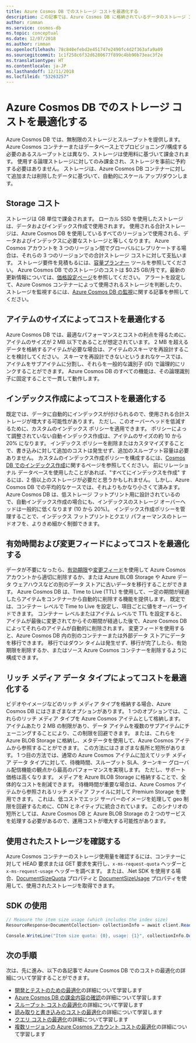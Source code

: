 ```yaml
---
title: Azure Cosmos DB でのストレージ コストを最適化する
description: この記事では、Azure Cosmos DB に格納されているデータのストレージ コストを管理する方法について説明します。
author: rimman
ms.service: cosmos-db
ms.topic: conceptual
ms.date: 12/07/2018
ms.author: rimman
ms.openlocfilehash: 78c840efebd2e451747e2490fc4d2f363afa9a09
ms.sourcegitcommit: 1c1f258c6f32d6280677f899c4bb90b73eac3f2e
ms.translationtype: HT
ms.contentlocale: ja-JP
ms.lasthandoff: 12/11/2018
ms.locfileid: "53263257"
---
```

# <a name="optimize-storage-cost-in-azure-cosmos-db"></a>Azure Cosmos DB でのストレージ コストを最適化する

Azure Cosmos DB では、無制限のストレージとスループットを提供します。 Azure Cosmos コンテナーまたはデータベース上でプロビジョニング/構成する必要のあるスループットとは異なり、ストレージは使用料に基づいて課金されます。 使用する論理ストレージに対してのみ課金され、ストレージを事前に予約する必要はありません。 ストレージは、Azure Cosmos DB コンテナーに対して追加または削除したデータに基づいて、自動的にスケール アップ/ダウンします。

## <a name="storage-cost"></a>Storage コスト

ストレージは GB 単位で課金されます。 ローカル SSD を使用したストレージは、データおよびインデックス作成で使用されます。 使用される合計ストレージは、Azure Cosmos DB を使用しているすべてのリージョンで使用される、データおよびインデックスに必要なストレージと等しくなります。 Azure Cosmos アカウントを 3 つのリージョン間でグローバルにレプリケートする場合は、それらの 3 つのリージョンでの合計ストレージ コストに対して支払います。 ストレージ要件を見積もるには、[容量プランナー](https://www.documentdb.com/capacityplanner) ツールを参照してください。 Azure Cosmos DB でのストレージのコストは $0.25 GB/月です。最新の更新情報については、[価格設定ページ](https://azure.microsoft.com/pricing/details/cosmos-db/)を参照してください。 アラートを設定して、Azure Cosmos コンテナーによって使用されるストレージを判断したり、ストレージを監視するには、[Azure Cosmos DB の監視](monitor-accounts.md)に関する記事を参照してください。

## <a name="optimize-cost-with-item-size"></a>アイテムのサイズによってコストを最適化する

Azure Cosmos DB では、最適なパフォーマンスとコストの利点を得るために、アイテムのサイズが 2 MB 以下であることが想定されています。 2 MB を超えるデータを格納するアイテムが必要な場合は、アイテムのスキーマを再設計することを検討してください。 スキーマを再設計できないというまれなケースでは、アイテムをサブアイテムに分割し、それらを一般的な識別子 (ID) で論理的にリンクすることができます。 Azure Cosmos DB のすべての機能は、その論理識別子に固定することで一貫して動作します。

## <a name="optimize-cost-with-indexing"></a>インデックス作成によってコストを最適化する

既定では、データに自動的にインデックスが付けられるので、使用される合計ストレージが増大する可能性があります。 ただし、このオーバーヘッドを低減するために、カスタムのインデックス ポリシーを適用できます。 ポリシーによって調整されていない自動インデックス作成は、アイテムのサイズの約 10 から 20% になります。 インデックス ポリシーを削除またはカスタマイズすることで、書き込みに対して追加のコストは発生せず、追加のスループット容量は必要ありません。 カスタムのインデックス作成ポリシーを構成するには、[Cosmos DB でのインデックス作成](indexing-policies.md)に関するページを参照してください。 前にリレーショナル データベースを使用したことがあれば、"すべてにインデックスを作成" するには、2 倍以上のストレージが必要だと思うかもしれません。 しかし、Azure Cosmos DB での平均的なケースでは、それよりもかなり小さくて済みます。 Azure Cosmos DB は、低ストレージ フットプリント用に設計されているので、自動インデックス作成の場合にも、インデックスのストレージ オーバーヘッドは一般的に低くなります (10 から 20%)。 インデックス作成ポリシーを管理することで、インデックス フットプリントとクエリ パフォーマンスのトレードオフを、よりきめ細かく制御できます。

## <a name="optimize-cost-with-time-to-live-and-change-feed"></a>有効時間および変更フィードによってコストを最適化する

データが不要になったら、[有効期限](time-to-live.md)や[変更フィード](change-feed.md)を使用して Azure Cosmos アカウントから適切に削除するか、または Azure BLOB Storage や Azure データ ウェアハウスなどの別のデータ ストアに古いデータを移行することができます。 Azure Cosmos DB は、Time to Live (TTL) を使用して、一定の期間が経過したらアイテムをコンテナーから自動的に削除する機能を提供します。 既定では、コンテナー レベルで Time to Live を設定し、項目ごとに値をオーバーライドできます。 コンテナー レベルまたはアイテム レベルで TTL を設定すると、アイテムが最後に変更されてからその期間が経過した後で、Azure Cosmos DB によってそれらのアイテムが自動的に削除されます。 変更フィードを使用すると、Azure Cosmos DB 内の別のコンテナーまたは外部データ ストアにデータを移行できます。 移行ではダウン タイムは発生せず、移行が完了したら、有効期限を削除するか、またはソース Azure Cosmos コンテナーを削除するように構成できます。

## <a name="optimize-cost-with-rich-media-data-types"></a>リッチ メディア データ タイプによってコストを最適化する 

ビデオやイメージなどのリッチ メディア タイプを格納する場合、Azure Cosmos DB にはさまざまなオプションがあります。 1 つのオプションでは、これらのリッチ メディア タイプを Azure Cosmos アイテムとして格納します。 アイテムあたり 2 MB の制限があり、データ アイテムを複数のサブアイテムにチェーニングすることにより、この制限を回避できます。 または、これらを Azure BLOB Storage に格納し、メタデータを使用して、Azure Cosmos アイテムから参照することができます。 この方法にはさまざまな長所と短所があります。 1 つ目の方法では、通常の Azure Cosmos アイテムに加えてリッチ メディア データ タイプに対して、待機時間、スループット SLA、ターンキー グローバル配信機能の観点から最高のパフォーマンスを実現します。 ただし、サポート価格は高くなります。 メディアを Azure BLOB Storage に格納することで、全体的なコストを削減できます。 待機時間が重要な場合は、Azure Cosmos アイテムから参照されるリッチ メディア ファイルに対して Premium Storage を使用できます。 これは、低コストでエッジ サーバーのイメージを処理して geo 制限を回避するために、CDN とネイティブに統合されています。 このシナリオの短所としては、Azure Cosmos DB と Azure BLOB Storage の 2 つのサービスを処理する必要があるので、運用コストが増大する可能性があります。 

## <a name="check-storage-consumed"></a>使用されたストレージを確認する

Azure Cosmos コンテナーのストレージ使用量を確認するには、コンテナーに対して HEAD 要求または GET 要求を実行し、`x-ms-request-quota` ヘッダーと `x-ms-request-usage` ヘッダーを調べます。 または、.Net SDK を使用する場合、[DocumentSizeQuota](https://docs.microsoft.com/previous-versions/azure/dn850325(v%3Dazure.100)) プロパティと [DocumentSizeUsage](http://msdn.microsoft.com/library/azure/dn850324.aspx) プロパティを使用して、使用されたストレージを取得できます。

## <a name="using-sdk"></a>SDK の使用

```csharp
// Measure the item size usage (which includes the index size)
ResourceResponse<DocumentCollection> collectionInfo = await client.ReadDocumentCollectionAsync(UriFactory.CreateDocumentCollectionUri("db", "coll"));   

Console.WriteLine("Item size quota: {0}, usage: {1}", collectionInfo.DocumentQuota, collectionInfo.DocumentUsage);
```

## <a name="next-steps"></a>次の手順

次は、先に進み、以下の各記事で Azure Cosmos DB でのコストの最適化の詳細について学習することができます。

* [開発とテストのための最適化](optimize-dev-test.md)の詳細について学習します
* [Azure Cosmos DB の課金内容の確認](understand-your-bill.md)の詳細について学習します
* [スループット コストの最適化](optimize-cost-throughput.md)の詳細について学習します
* [読み取りと書き込みのコストの最適化](optimize-cost-reads-writes.md)の詳細について学習します
* [クエリ コストの最適化](optimize-cost-queries.md)の詳細について学習します
* [複数リージョンの Azure Cosmos アカウント コストの最適化](optimize-cost-regions.md)の詳細について学習します

